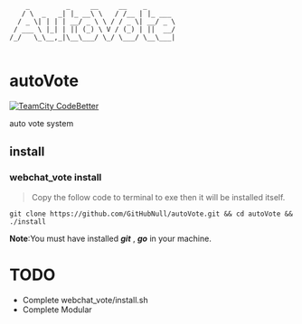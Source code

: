 ```shell
    _         _     __     __    _       
   / \  _   _| |_ __\ \   / /__ | |_ ___ 
  / _ \| | | | __/ _ \ \ / / _ \| __/ _ \
 / ___ \ |_| | || (_) \ V / (_) | ||  __/
/_/   \_\__,_|\__\___/ \_/ \___/ \__\___|
                                         
```

# autoVote

[![TeamCity CodeBetter](https://img.shields.io/teamcity/codebetter/bt428.svg)](https://github.com/GitHubNull/autoVote)

auto vote system

## install

### webchat_vote install

> Copy the follow code to terminal to exe then it will be installed itself.

```shell
git clone https://github.com/GitHubNull/autoVote.git && cd autoVote && ./install
```

**Note**:You must have installed ***git*** , ***go*** in your  machine.

# TODO
- Complete webchat_vote/install.sh
- Complete Modular
